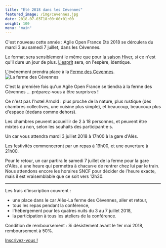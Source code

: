 ```yaml
---
title: "Été 2018 dans les Cévennes"
featured_image: /img/cevennes.jpg
date: 2018-07-03T18:00:00+01:00
weight: 100
menu: "main"
---
```


C'est nouveau cette année : Agile Open France Eté 2018 se déroulera du mardi 3 au samedi 7 juillet, dans les Cévennes.

<!--more--> 

Le format sera sensiblement le même que pour [la saison Hiver](../hiver2018),
si ce n'est qu'il dure un jour de plus. [L'esprit](/esprit) sera, on l'espère,
identique.

L'évènement prendra place à la [Ferme des
Cevennes](http://www.lafermedescevennes.com/).  ![La ferme des
Cévennes](/img/ferme.jpg)

C'est la première fois qu'un Agile Open France se tiendra à la ferme des
Cévennes ... préparez-vous à être surpris·es !

Ce n'est pas l'hotel Arnold : plus proche de la nature, plus rustique (des
chambres collectives, une cuisine plus simple), et beaucoup, beaucoup plus
d'espace (dedans comme dehors).

Les chambres peuvent accueillir de 2 à 18 personnes, et peuvent être mixtes
ou non, selon les souhaits des participant·e·s.

Un car vous attendra mardi 3 juillet 2018 à 17h00 à la gare d'Alès.

Les festivités commenceront par un repas à 19h00, et une ouverture à 21h00.

Pour le retour, un car partira le samedi 7 juillet de la ferme pour la gare
d'Alès, à une heure qui permettra à chacun·e de rentrer chez lui par le train.
Nous attendons encore les horaires SNCF pour décider de l'heure exacte, mais il
est vraisemblable que ce soit vers 12h30.

----

Les frais d'inscription couvrent :

- une place dans le car Alès-La ferme des Cévennes, aller et retour,
- tous les repas pendant la conférence,
- l'hébergement pour les quatres nuits du 3 au 7 juillet 2018,
- la participation à tous les ateliers de la conférence.

Condition de remboursement : Si désistement avant le 1er mai 2018, remboursement à 50%.

[Inscrivez-vous !](/inscription)
